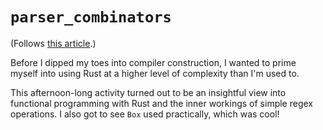 # `parser_combinators`

(Follows [this article](https://bodil.lol/parser-combinators/).)

Before I dipped my toes into compiler construction, I wanted to prime myself into using Rust at a higher level of complexity than I'm used to.

This afternoon-long activity turned out to be an insightful view into functional programming with Rust and the inner workings of simple regex operations. I also got to see `Box` used practically, which was cool!
